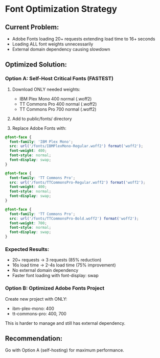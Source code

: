 # Font Optimization Strategy

## Current Problem:
- Adobe Fonts loading 20+ requests extending load time to 16+ seconds
- Loading ALL font weights unnecessarily
- External domain dependency causing slowdown

## Optimized Solution:

### Option A: Self-Host Critical Fonts (FASTEST)
1. Download ONLY needed weights:
   - IBM Plex Mono 400 normal (.woff2)
   - TT Commons Pro 400 normal (.woff2)
   - TT Commons Pro 700 normal (.woff2)

2. Add to public/fonts/ directory

3. Replace Adobe Fonts with:
```css
@font-face {
  font-family: 'IBM Plex Mono';
  src: url('/fonts/IBMPlexMono-Regular.woff2') format('woff2');
  font-weight: 400;
  font-style: normal;
  font-display: swap;
}

@font-face {
  font-family: 'TT Commons Pro';
  src: url('/fonts/TTCommonsPro-Regular.woff2') format('woff2');
  font-weight: 400;
  font-style: normal;
  font-display: swap;
}

@font-face {
  font-family: 'TT Commons Pro';
  src: url('/fonts/TTCommonsPro-Bold.woff2') format('woff2');
  font-weight: 700;
  font-style: normal;
  font-display: swap;
}
```

### Expected Results:
- 20+ requests → 3 requests (85% reduction)
- 16s load time → 2-4s load time (75% improvement)
- No external domain dependency
- Faster font loading with font-display: swap

### Option B: Optimized Adobe Fonts Project
Create new project with ONLY:
- ibm-plex-mono: 400
- tt-commons-pro: 400, 700

This is harder to manage and still has external dependency.

## Recommendation:
Go with Option A (self-hosting) for maximum performance.